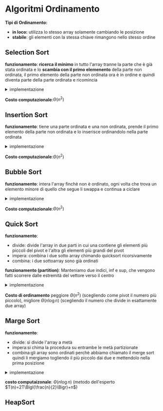 # Algoritmi Ordinamento

**Tipi di Ordinamento:**
- **in loco:** utilizza lo stesso array solamente cambiando le posizione
- **stabile**: gli elementi con la stessa chiave rimangono nello stesso ordine


## Selection Sort

**funzionamento**: **ricerca il minimo** in tutto l'array tranne la parte che è già stata ordinata e lo **scambia con il primo elemenento** della parte non ordinata, il primo elemento della parte non ordinata ora è in ordine e quindi diventa parte della parte ordinata e ricomincia


<details>
<summary>
implementazione
</summary>

```java
public static void selectionSort(Comparable A[]) {
    for (int k = 0; k < A.length - 1; k++) {
    // cerca il minimo A[m] in A[k..n-1]
    int m = k;
    for (int j = k + 1; j < A.length; j++)
        if (A[j].compareTo(A[m]) < 0)
            m = j;
        // scambia A[k] con A[m]
        if (m != k) {
            Comparable temp = A[m];
            A[m] = A[k];
            A[k] = temp;
        }
    }
}
```

</details>


**Costo computazionale**:$\Theta(n^2)$

## Insertion Sort

**funzionamento**: tiene una parte ordinata e una non ordinata, prende il primo elemento della parte non ordinata e lo inserisce ordinandolo nella parte ordinata

<details>
<summary>
implementazione
</summary>

```java
public static void insertionSort(Comparable A[]) {
    for (int k = 1; k <= A.length - 1; k++) {
        int j;
        Comparable x = A[k];
        // cerca la posizione j in cui inserire A[k]
        for (j = 0; j < k; j++)
        if (A[j].compareTo(x) > 0) break;
        if (j < k) {
            // Sposta A[j..k-1] in A[j+1..k]
            for (int t = k; t > j; t--)
                A[t] = A[t – 1];
            // Inserisci A[k] in posizione j
            A[j] = x;
        }
    }
}
```
</details>


**Costo computazionale**:$\Theta(n^2)$

## Bubble Sort

**funzionamento**: intera l'array finchè non è ordinato, ogni volta che trova un elemento minore di quello che segue li swappa e continua a ciclare


<details>
<summary>
implementazione
</summary>

```java
public static void bubbleSort(Comparable A[]) {
    for (int i = 1; i < A.length; i++) {
        boolean scambiAvvenuti = false;
        for (int j = 1; j <= A.length - i; j++) {
        // Se A[j-1] > A[j], scambiali
            if (A[j - 1].compareTo(A[j]) > 0) {
                Comparable temp = A[j - 1];
                A[j - 1] = A[j];
                A[j] = temp;
                scambiAvvenuti = true;
            }
        }
    if (!scambiAvvenuti) break;
    }
}
```
</details>



**Costo computazionale**:$\Theta(n^2)$

## Quick Sort

**funzionamento**:
- divide: divide l'array in due parti in cui una contiene gli elementi più piccoli del pivot e l'altra gli elementi più grandi del pivot
- impera: combina i due sotto array chimando quicksort ricorsivamente 
- combina: i due sottoarray sono già ordinati


**funzionamento (partition)**: Manteniamo due indici, inf e sup, che vengono fatti scorrere dalle estremità del vettore verso il centro

<details>
<summary>
implementazione
</summary>

```java
public static void quickSort(Comparable A[]) {
    quickSortRec(A, 0, A.length - 1);
}

public static void quickSortRec(Comparable A[], int i, int f) {
    if (i >= f) return;
    int m = partition(A, i, f);
    quickSortRec(A, i, m - 1);
    quickSortRec(A, m+1, f);
}


private static int partition(Comparable A[], int i, int f) {
    int inf = i, sup = f + 1;
    Comparable temp, x = A[i];
    while (true) {
        do {
            inf++;
        } while (inf <= f && A[inf].compareTo(x) <= 0);
        do {
            sup--;
        } while (A[sup].compareTo(x) > 0);
        if (inf < sup) {
            temp = A[inf];
            A[inf] = A[sup];
            A[sup] = temp;
        } else break;
    }
    temp = A[i];
    A[i] = A[sup];
    A[sup] = temp;
    return sup;
}

```
</details>

**Costo di ordinamento** peggiore $\Theta (n^2)$ (scegliendo come pivot il numero più piccolo), migliore  $\Theta (n \log n)$ (scegliendo il numero che divide in esattamente due array)


## Marge Sort

**funzionamento**:
- divide: si divide l'array a metà
- impera:si chima la procedura su entrambe le metà partizionate
- combina:gli array sono ordinati perchè abbiamo chiamato il merge sort quindi li mergiamo togliendo il più piccolo dai due e mettendolo nella prima posizione


<details>
<summary>
implementazione
</summary>

```java
public static void mergeSort(Comparable A[]) {
    mergeSortRec(A, 0, A.length - 1);
}

private static void mergeSortRec(Comparable A[], int i, int f) {
    if (i >= f) return;
    int m = (i + f) / 2;
    mergeSortRec(A, i, m);
    mergeSortRec(A, m + 1, f);
    merge(A, i, m, f);
}

private static void merge(Comparable A[], int i1, int f1, int f2) {
    Comparable[] X = new Comparable[f2 - i1 + 1];
    int i = 0, i2 = f1 + 1, k = i1;
    while (i1 <= f1 && i2 <= f2) {
        if (A[i1].compareTo(A[i2]) < 0)
            X[i++] = A[i1++];
        else
            X[i++] = A[i2++];
    }
    if (i1 <= f1)
        for (int j = i1; j <= f1; j++, i++) X[i] = A[j];
    else
        for (int j = i2; j <= f2; j++, i++) X[i] = A[j];
    for (int t = 0; k <= f2; k++, t++) A[k] = X[t];
}
```

</details>


**costo computaizonale**: $\Theta (n \log n)$ (metodo dell'esperto $T(n)=2T\Bigl(\frac{n}{2}\Bigr)+n$)


## HeapSort













